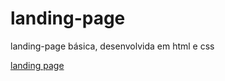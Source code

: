 # landing-page
 landing-page básica, desenvolvida em html e css

<a href="https://eduardonunespp.github.io/landing-page/">landing page</a>